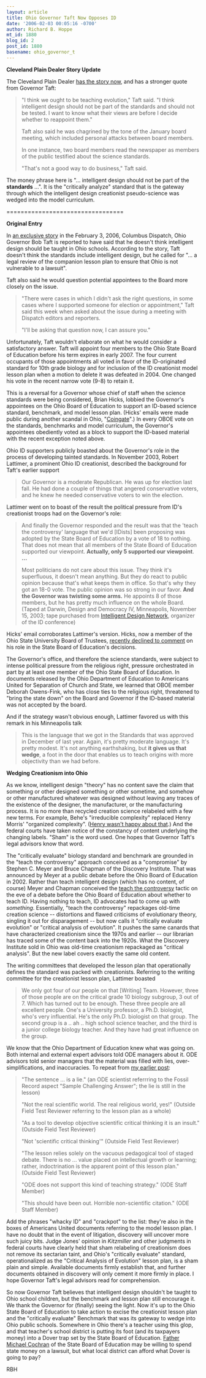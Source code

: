 ```yaml
---
layout: article
title: Ohio Governor Taft Now Opposes ID
date: '2006-02-03 00:05:16 -0700'
author: Richard B. Hoppe
mt_id: 1880
blog_id: 2
post_id: 1880
basename: ohio_governor_t
---
```

**Cleveland Plain Dealer Story Update**

The Cleveland Plain Dealer [has the story now](http://www.cleveland.com/ohio/plaindealer/index.ssf?/base/news/1139046202261880.xml&amp;coll=2), and has a stronger quote from Governor Taft:

>  "I think we ought to be teaching evolution," Taft said. "I think intelligent design should not be part of the standards and should not be tested. I want to know what their views are before I decide whether to reappoint them."
> 
> Taft also said he was chagrined by the tone of the January board meeting, which included personal attacks between board members.
> 
> In one instance, two board members read the newspaper as members of the public testified about the science standards.
> 
> "That's not a good way to do business," Taft said. 

The money phrase here is "... intelligent design should not be part of the **standards** ...".  It is the "critically analyze" standard that is the gateway through which the intelligent design creationist pseudo-science was wedged into the model curriculum.

=================================

**Original Entry**

In [an exclusive story](http://www.dispatch.com/news-story.php?story=163812) in the February 3, 2006, Columbus Dispatch, Ohio Governor Bob Taft is reported to have said that he doesn't think intelligent design should be taught in Ohio schools.  According to the story, Taft doesn't think the standards include intelligent design, but he called for "... a legal review of the companion lesson plan to ensure that Ohio is not vulnerable to a lawsuit".  

Taft also said he would question potential appointees to the Board more closely on the issue.

> "There were cases in which I didn't ask the right questions, in some cases where I supported someone for election or appointment," Taft said this week when asked about the issue during a meeting with Dispatch editors and reporters.
> 
> "I'll be asking that question now, I can assure you." 

Unfortunately, Taft wouldn't elaborate on what he would consider a satisfactory answer.  Taft will appoint four members to the Ohio State Board of Education before his term expires in early 2007.  The four current occupants of those appointments all voted in favor of the ID-originated standard for 10th grade biology and for inclusion of the ID creationist model lesson plan when a motion to delete it was defeated in 2004. One changed his vote in the recent narrow vote (9-8) to retain it.

This is a reversal for a Governor whose chief of staff when the science standards were being considered, Brian Hicks, lobbied the Governor's appointees on the Ohio Board of Education to support an ID-based science standard, benchmark, and model lesson plan. (Hicks' emails were made public during another scandal in Ohio, "[Coingate](http://en.wikipedia.org/wiki/Coingate)".)  In every OBOE vote on the standards, benchmarks and model curriculum, the Governor's appointees obediently voted as a block to support the ID-based material with the recent exception noted above.

Ohio ID supporters publicly boasted about the Governor's role in the process of developing tainted standards.  In November 2003, Robert Lattimer, a prominent Ohio ID creationist, described the background for Taft's earlier support

> Our Governor is a moderate Republican.  He was up for election last fall.  He had done a couple of things that angered conservative voters, and he knew he needed conservative voters to win the election.

Lattimer went on to boast of the result the political pressure from ID's creationist troops had on the Governor's role:

> And finally the Governor responded and the result was that the 'teach the controversy' language that we'd \[IDists\] been proposing was adopted by the State Board of Education by a vote of 18 to nothing.  That does not mean that all members of the State Board of Education supported our viewpoint.  **Actually, only 5 supported our viewpoint**.
> **...**
> 
> Most politicians do not care about this issue.  They think it's superfluous, it doesn't mean anything.  But they do react to public opinion because that's what keeps them in office.  So that's why they got an 18-0 vote.  The public opinion was so strong in our favor.  **And the Governor was twisting some arms.**  He appoints 8 of those members, but he has pretty much influence on the whole Board.  (Taped at Darwin, Design and Democracy IV, Minneapolis, November 15, 2003; tape purchased from [Intelligent Design Network](http://www.intelligentdesignnetwork.org/), organizer of the ID conference)

Hicks' email corroborates Lattimer's version.  Hicks, now a member of the Ohio State University Board of Trustees, [recently declined to comment](http://www.thelantern.com/media/paper333/news/2006/01/09/Campus/Professors.Oppose.Science.Curriculum-1322136.shtml?norewrite&amp;sourcedomain=www.thelantern.com) on his role in the State Board of Education's decisions.

The Governor's office, and therefore the science standards, were subject to intense political pressure from the religious right, pressure orchestrated in part by at least one member of the Ohio State Board of Education.  In documents released by the Ohio Department of Education to Americans United for Separation of Church and State, we learned that OBOE member Deborah Owens-Fink, who has close ties to the religious right, threatened to "bring the state down" on the Board and Governor if the ID-based material was not accepted by the board.

And if the strategy wasn't obvious enough, Lattimer favored us with this remark in his Minneapolis talk

> This is the language that we got in the Standards that was approved in December of last year.  Again, it's pretty moderate language.  It's pretty modest.  It's not anything earthshaking, but **it gives us that wedge**, a foot in the door that enables us to teach origins with more objectivity than we had before.

**Wedging Creationism into Ohio**

As we know, intelligent design "theory" has no content save the claim that something or other designed something or other sometime, and somehow or other manufactured whatever was designed without leaving any traces of the existence of the designer, the manufacturer, or the manufacturing process.  It is no more than recycled creation science relabeled with a few new terms.  For example, Behe's "irreducible complexity" replaced Henry Morris' "organized complexity".  ([Henry wasn't happy about that](http://www.icr.org/index.php?module=articles&amp;action=view&amp;ID=476).)  And the federal courts have taken notice of the constancy of content underlying the changing labels.  "Sham" is the word used.  One hopes that Governor Taft's legal advisors know that word.

The "critically evaluate" biology standard and benchmark are grounded in the "teach the controversy" approach conceived as a "compromise" by Stephen C. Meyer and Bruce Chapman of the Discovery Institute.  That was announced by Meyer at a public debate before the Ohio Board of Education in 2002.  Rather than teach intelligent design (which has no content, of course) Meyer and Chapman conceived the [teach the controversy](http://www.wired.com/wired/archive/12.10/evolution_pr.html) tactic on the eve of a debate before the Ohio Board of Education about whether to teach ID.  Having nothing to teach, ID advocates had to come up with _something_.  Essentially, "teach the controversy" repackages old-time creation science -- distortions and flawed criticisms of evolutionary theory, singling it out for disparagement -- but now calls it "critically evaluate evolution" or "critical analysis of evolution".  It pushes the same canards that have characterized creationism since the 1970s and earlier -- our librarian has traced some of the content back into the 1920s.   What the Discovery Institute sold in Ohio was old-time creationism repackaged as "critical analysis".  But the new label covers exactly the same old content.

The writing committees that developed the lesson plan that operationally defines the standard was packed with creationists.  Referring to the writing committee for the creationist lesson plan, Lattimer boasted

>  We only got four of our people on that \[Writing\] Team.  However, three of those people are on the critical grade 10 biology subgroup, 3 out of 7.  Which has turned out to be enough.  These three people are all excellent people.  One's a University professor, a Ph.D. biologist, who's very influential.  He's the only Ph.D. biologist on that group.  The second group is a .. ah .. high school science teacher, and the third is a junior college biology teacher.  And they have had great influence on the group.  

We know that the Ohio Department of Education knew what was going on.  Both internal and external expert advisors told ODE managers about it.  ODE advisors told senior managers that the material was filled with lies, over-simplifications, and inaccuracies.   To repeat from [my earlier post](/archives/2006/01/ohio-fordham-ev-1.html):

> "The sentence ... is a lie." (an ODE scientist referrring to the Fossil Record aspect "Sample Challenging Answer"; the lie is still in the lesson)
> 
> "Not the real scientific world.  The real religious world, yes!"  (Outside Field Test Reviewer referring to the lesson plan as a whole)
> 
> "As a tool to develop objective scientific critical thinking it is an insult."  (Outside Field Test Reviewer)
> 
> "Not 'scientific critical thinking'"  (Outside Field Test Reviewer)
> 
> "The lesson relies solely on the vacuous pedagogical tool of staged debate.  There is no ... value placed on intellectual growth or learning; rather, indoctrination is the apparent point of this lesson plan."  (Outside Field Test Reviewer)
> 
> "ODE does not support this kind of teaching strategy."  (ODE Staff Member)
> 
> "This should have been out.  Horrible non-scientific citation."  (ODE Staff Member)

Add the phrases "whacky ID" and "crackpot" to the list: they're also in the boxes of Americans United documents referring to the model lesson plan.  I have no doubt that in the event of litigation, discovery will uncover more such juicy bits.  Judge Jones' opinion in _Kitzmiller_ and other judgments in federal courts have clearly held that sham relabeling of creationism does not remove its sectarian taint, and Ohio's "critically evaluate" standard, operationalized as the "Critical Analysis of Evolution" lesson plan, is a sham plain and simple.  Available documents firmly establish that, and further documents obtained in discovery will only cement it more firmly in place.  I hope Governor Taft's legal advisors read for comprehension.

So now Governor Taft believes that intelligent design shouldn't be taught to Ohio school children, but the benchmark and lesson plan still encourage it.  We thank the Governor for (finally) seeing the light.  Now it's up to the Ohio State Board of Education to take action to excise the creationist lesson plan and the "critically evaluate" Benchmark that was its gateway to wedge into Ohio public schools.  Somewhere in Ohio there's a teacher using this glop, and that teacher's school district is putting its foot (and its taxpayers money) into a Dover trap set by the State Board of Education.  [Father Michael Cochran](http://www.christchurchanglican.org/pages/priests.html) of the State Board of Education may be willing to spend state money on a lawsuit, but what local district can afford what Dover is going to pay?

RBH
